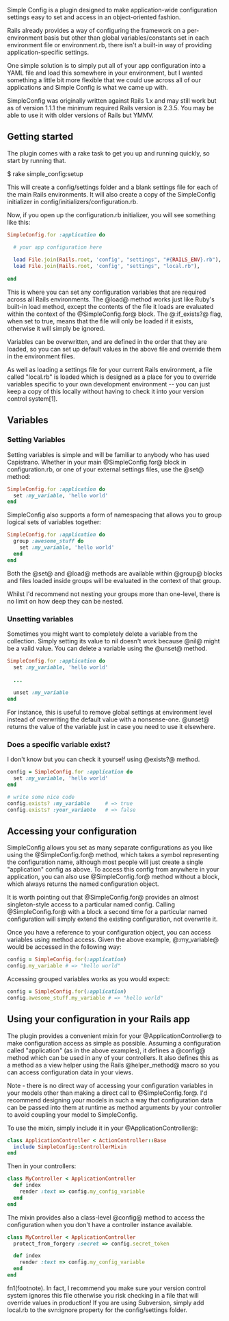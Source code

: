 Simple Config is a plugin designed to make application-wide configuration settings easy to set and access in an
 object-oriented fashion.

Rails already provides a way of configuring the framework on a per-environment basis but other than global variables/constants set in each environment file or environment.rb, there isn't a built-in way of providing application-specific settings.

One simple solution is to simply put all of your app configuration into a YAML file and load this somewhere in your environment, but I wanted something a little bit more flexible that we could use across all of our applications and Simple Config is what we came up with.

SimpleConfig was originally written against Rails 1.x and may still work but as of version 1.1.1 the minimum required Rails version is 2.3.5. You may be able to use it with older versions of Rails but YMMV.

## Getting started

The plugin comes with a rake task to get you up and running quickly, so start by running that.

  $ rake simple_config:setup

This will create a config/settings folder and a blank settings file for each of the main Rails environments. It will also create a copy of the SimpleConfig initializer  in config/initializers/configuration.rb.

Now, if you open up the configuration.rb initializer, you will see something like this:

```ruby
SimpleConfig.for :application do

  # your app configuration here
  
  load File.join(Rails.root, 'config', "settings", "#{RAILS_ENV}.rb"), :if_exists? => true
  load File.join(Rails.root, 'config', "settings", "local.rb"),        :if_exists? => true
  
end
```

This is where you can set any configuration variables that are required across all Rails environments. The @load@ method works just like Ruby's built-in load method, except the contents of the file it loads are evaluated within the context of the @SimpleConfig.for@ block. The @:if_exists?@ flag, when set to true, means that the file will only be loaded if it exists, otherwise it will simply be ignored.

Variables can be overwritten, and are defined in the order that they are loaded, so you can set up default values in the above file and override them in the environment files.

As well as loading a settings file for your current Rails environment, a file called "local.rb" is loaded which is designed as a place for you to override variables specific to your own development environment -- you can just keep a copy of this locally without having to check it into your version control system[1].

## Variables

### Setting Variables

Setting variables is simple and will be familiar to anybody who has used Capistrano. Whether in your main @SimpleConfig.for@ block in configuration.rb, or one of your external settings files, use the @set@ method:

```ruby
SimpleConfig.for :application do
  set :my_variable, 'hello world'
end
```

SimpleConfig also supports a form of namespacing that allows you to group logical sets of variables together:

```ruby
SimpleConfig.for :application do
  group :awesome_stuff do
    set :my_variable, 'hello world'
  end
end
```

Both the @set@ and @load@ methods are available within @group@ blocks and files loaded inside groups will be evaluated in the context of that group.

Whilst I'd recommend not nesting your groups more than one-level, there is no limit on how deep they can be nested.

### Unsetting variables

Sometimes you might want to completely delete a variable from the collection. Simply setting its value to nil doesn't work because @nil@ might be a valid value.
You can delete a variable using the @unset@ method.

```ruby
SimpleConfig.for :application do
  set :my_variable, 'hello world'
  
  ...
  
  unset :my_variable
end
```

For instance, this is useful to remove global settings at environment level instead of overwriting the default value with a nonsense-one.
@unset@ returns the value of the variable just in case you need to use it elsewhere.

### Does a specific variable exist?

I don't know but you can check it yourself using @exists?@ method.

```ruby
config = SimpleConfig.for :application do
  set :my_variable, 'hello world'
end

# write some nice code 
config.exists? :my_variable     # => true
config.exists? :your_variable   # => false
```

## Accessing your configuration

SimpleConfig allows you set as many separate configurations as you like using the @SimpleConfig.for@ method, which takes a symbol representing the configuration name, although most people will just create a single "application" config as above. To access this config from anywhere in your application, you can also use @SimpleConfig.for@ method without a block, which always returns the named configuration object.

It is worth pointing out that @SimpleConfig.for@ provides an almost singleton-style access to a particular named config. Calling @SimpleConfig.for@ with a block a second time for a particular named configuration will simply extend the existing configuration, not overwrite it.

Once you have a reference to your configuration object, you can access variables using method access. Given the above example, @:my_variable@ would be accessed in the following way:

```ruby
config = SimpleConfig.for(:application)
config.my_variable # => "hello world"
```

Accessing grouped variables works as you would expect:

```ruby
config = SimpleConfig.for(:application)
config.awesome_stuff.my_variable # => "hello world"
```

## Using your configuration in your Rails app

The plugin provides a convenient mixin for your @ApplicationController@ to make configuration access as simple as possible. Assuming a configuration called "application" (as in the above examples), it defines a @config@ method which can be used in any of your controllers. It also defines this as a method as a view helper using the Rails @helper_method@ macro so you can access configuration data in your views. 

Note - there is no direct way of accessing your configuration variables in your models other than making a direct call to @SimpleConfig.for@. I'd recommend designing your models in such a way that configuration data can be passed into them at runtime as method arguments by your controller to avoid coupling your model to SimpleConfig.

To use the mixin, simply include it in your @ApplicationController@:

```ruby
class ApplicationController < ActionController::Base
  include SimpleConfig::ControllerMixin
end
```

Then in your controllers:

```ruby
class MyController < ApplicationController
  def index
    render :text => config.my_config_variable
  end
end
```

The mixin provides also a class-level @config@ method to access the configuration when you don't have a controller instance available.

```ruby
class MyController < ApplicationController
  protect_from_forgery :secret => config.secret_token

  def index
    render :text => config.my_config_variable
  end
end
```

fn1(footnote). In fact, I recommend you make sure your version control system ignores this file otherwise you risk checking in a file that will override values in production! If you are using Subversion, simply add local.rb to the svn:ignore property for the config/settings folder.